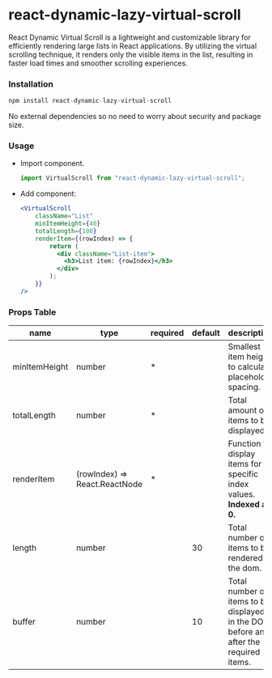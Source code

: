 # react-dynamic-lazy-virtual-scroll

React Dynamic Virtual Scroll is a lightweight and customizable library for efficiently rendering large lists in React applications. By utilizing the virtual scrolling technique, it renders only the visible items in the list, resulting in faster load times and smoother scrolling experiences.

### Installation

```js
npm install react-dynamic-lazy-virtual-scroll
```

No external dependencies so no need to worry about security and package size.

### Usage

- Import component.

  ```jsx
  import VirtualScroll from "react-dynamic-lazy-virtual-scroll";
  ```

- Add component:

  ```jsx
  <VirtualScroll
      className="List"
      minItemHeight={40}
      totalLength={100}
      renderItem={(rowIndex) => {
          return (
            <div className="List-item">
              <h3>List item: {rowIndex}</h3>
            </div>
          );
      }}
  />
  ```

### Props Table

| name          | type                            | required | default | description                                                  |
| ------------- | ------------------------------- | -------- | ------- | ------------------------------------------------------------ |
| minItemHeight | number                          | *        |         | Smallest item height to calculate placeholder spacing.       |
| totalLength   | number                          | *        |         | Total amount of items to be displayed.                       |
| renderItem    | (rowIndex) => React.ReactNode   | *        |         | Function to display items for specific index values. **Indexed at 0.** |
| length        | number                          |          | 30      | Total number of items to be rendered in the dom.             |
| buffer        | number                          |          | 10      | Total number of items to be displayed in the DOM before and after the required items. |
